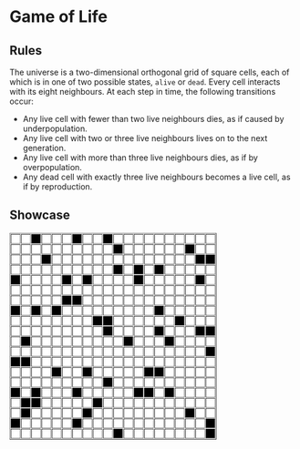 # Game of Life

## Rules

The universe is a two-dimensional orthogonal grid of square cells, each of which is in one of two possible states, `alive` or `dead`.
Every cell interacts with its eight neighbours. At each step in time, the following transitions occur:

- Any live cell with fewer than two live neighbours dies, as if caused by underpopulation.
- Any live cell with two or three live neighbours lives on to the next generation.
- Any live cell with more than three live neighbours dies, as if by overpopulation.
- Any dead cell with exactly three live neighbours becomes a live cell, as if by reproduction.

## Showcase
<img align="center" src="./doc/random.gif"/>
